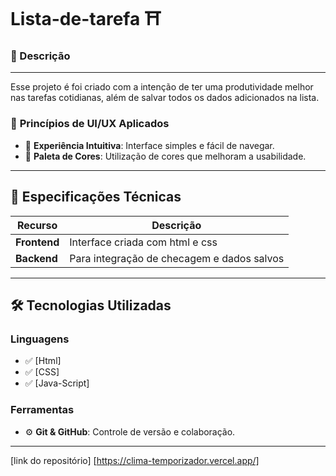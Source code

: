 # Lista-de-tarefa ⛩️

### 📓 Descrição
---

Esse projeto é foi criado com a intenção de ter uma produtividade melhor nas tarefas cotidianas, além de salvar todos os dados adicionados na lista.


### 🔹 **Princípios de UI/UX Aplicados**
- 🎯 **Experiência Intuitiva**: Interface simples e fácil de navegar.
- 🎨 **Paleta de Cores**: Utilização de cores que melhoram a usabilidade.


---

## 📌 Especificações Técnicas

| Recurso       | Descrição |
|--------------|----------|
| **Frontend** | Interface criada com html e css  |
| **Backend** | Para integração de checagem e dados salvos  |





---

## 🛠️ Tecnologias Utilizadas

### **Linguagens**
- ✅ [Html]  
- ✅ [CSS]  
- ✅ [Java-Script]  

 

### **Ferramentas**
- ⚙️ **Git & GitHub**: Controle de versão e colaboração.  

---

[link do repositório] [https://clima-temporizador.vercel.app/]

